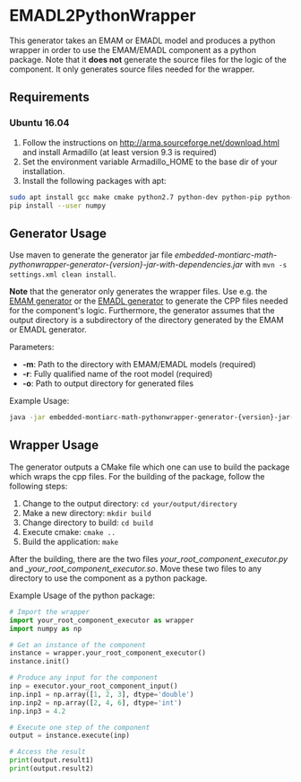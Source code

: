 # EMADL2PythonWrapper
This generator takes an EMAM or EMADL model and produces a python wrapper in order to use the EMAM/EMADL component as a python package.
Note that it **does not** generate the source files for the logic of the component.
It only generates source files needed for the wrapper.

## Requirements

### Ubuntu 16.04

1. Follow the instructions on <http://arma.sourceforge.net/download.html> and install Armadillo (at least version 9.3 is required)
2. Set the environment variable Armadillo_HOME to the base dir of your installation.
3. Install the following packages with apt:

```bash
sudo apt install gcc make cmake python2.7 python-dev python-pip python-numpy swig openjdk-8-jre libboost-all-dev
pip install --user numpy
```

## Generator Usage

Use maven to generate the generator jar file *embedded-montiarc-math-pythonwrapper-generator-{version}-jar-with-dependencies.jar* with `mvn -s settings.xml clean install`.

**Note** that the generator only generates the wrapper files. 
Use e.g. the [EMAM generator](https://git.rwth-aachen.de/monticore/EmbeddedMontiArc/generators/EMAM2Cpp) or the [EMADL generator](https://git.rwth-aachen.de/monticore/EmbeddedMontiArc/generators/EMADL2CPP) to generate the CPP files needed for the component's logic.
Furthermore, the generator assumes that the output directory is a subdirectory of the directory generated by the EMAM or EMADL generator.

Parameters:

- **-m**: Path to the directory with EMAM/EMADL models (required)
- **-r**: Fully qualified name of the root model (required)
- **-o**: Path to output directory for generated files

Example Usage:

```bash
java -jar embedded-montiarc-math-pythonwrapper-generator-{version}-jar-with-dependencies.jar -m path/to/your/models -r your.root.component -o path/to/your/output/directory
```

## Wrapper Usage

The generator outputs a CMake file which one can use to build the package which wraps the cpp files.
For the building of the package, follow the following steps:

1. Change to the output directory: `cd your/output/directory`
2. Make a new directory: `mkdir build`
3. Change directory to build: `cd build`
4. Execute cmake: `cmake ..`
5. Build the application: `make`

After the building, there are the two files *your_root_component_executor.py* and *_your_root_component_executor.so*.
Move these two files to any directory to use the component as a python package.

Example Usage of the python package:

```python
# Import the wrapper
import your_root_component_executor as wrapper
import numpy as np

# Get an instance of the component
instance = wrapper.your_root_component_executor()
instance.init()

# Produce any input for the component
inp = executor.your_root_component_input()
inp.inp1 = np.array([1, 2, 3], dtype='double')
inp.inp2 = np.array([2, 4, 6], dtype='int')
inp.inp3 = 4.2

# Execute one step of the component
output = instance.execute(inp)

# Access the result
print(output.result1)
print(output.result2)
```